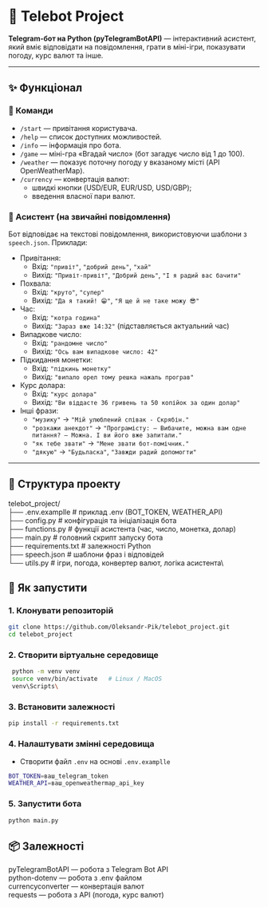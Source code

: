 # 🤖 Telebot Project

**Telegram-бот на Python (pyTelegramBotAPI)** — інтерактивний асистент, який вміє відповідати на повідомлення, грати в міні-ігри, показувати погоду, курс валют та інше.

---

## ✨ Функціонал

### 🔹 Команди
- `/start` — привітання користувача.
- `/help` — список доступних можливостей.
- `/info` — інформація про бота.
- `/game` — міні-гра «Вгадай число» (бот загадує число від 1 до 100).
- `/weather` — показує поточну погоду у вказаному місті (API OpenWeatherMap).
- `/currency` — конвертація валют:
  - швидкі кнопки (USD/EUR, EUR/USD, USD/GBP);
  - введення власної пари валют.

### 🔹 Асистент (на звичайні повідомлення)
Бот відповідає на текстові повідомлення, використовуючи шаблони з `speech.json`. Приклади:

- Привітання:
  - Вхід: `"привіт"`, `"добрий день"`, `"хай"`  
  - Вихід: `"Привіт-привіт"`, `"Добрий день"`, `"І я радий вас бачити"`
- Похвала:
  - Вхід: `"круто"`, `"супер"`  
  - Вихід: `"Да я такий! 😁"`, `"Я ще й не таке можу 😎"`
- Час:
  - Вхід: `"котра година"`  
  - Вихід: `"Зараз вже 14:32"` (підставляється актуальний час)
- Випадкове число:
  - Вхід: `"рандомне число"`  
  - Вихід: `"Ось вам випадкове число: 42"`
- Підкидання монетки:
  - Вхід: `"підкинь монетку"`  
  - Вихід: `"випало орел тому решка нажаль програв"`
- Курс долара:
  - Вхід: `"курс долара"`  
  - Вихід: `"Ви віддасте 36 гривень та 50 копійок за один долар"`
- Інші фрази:
  - `"музику"` → `"Мій улюблений співак - Скрябін."`
  - `"розкажи анекдот"` → `"Програмісту: – Вибачите, можна вам одне питання? – Можна. І ви його вже запитали."`
  - `"як тебе звати"` → `"Мене звати бот-помічник."`
  - `"дякую"` → `"Будьласка"`, `"Завжди радий допомогти"`

---

## 📂 Структура проекту

telebot_project/\
├── .env.examplle # приклад .env (BOT_TOKEN, WEATHER_API)\
├── config.py # конфігурація та ініціалізація бота\
├── functions.py # функції асистента (час, число, монетка, долар)\
├── main.py # головний скрипт запуску бота\
├── requirements.txt # залежності Python\
├── speech.json # шаблони фраз і відповідей\
└── utils.py # ігри, погода, конвертер валют, логіка асистента\


## 🚀 Як запустити

### 1. **Клонувати репозиторій**
   ```bash
   git clone https://github.com/Oleksandr-Pik/telebot_project.git
   cd telebot_project
   ```

### 2. **Створити віртуальне середовище**
   ```bash
    python -m venv venv
    source venv/bin/activate   # Linux / MacOS
    venv\Scripts\
   ```
 
### 3. **Встановити залежності**
   ```bash
   pip install -r requirements.txt
   ```
### 4. Налаштувати змінні середовища
   - Створити файл `.env` на основі `.env.examplle`
   
   ```bash
   BOT_TOKEN=ваш_telegram_token
   WEATHER_API=ваш_openweathermap_api_key

   
   ```  
### 5. **Запустити бота**
   ```bash
   python main.py
   ```  


## 📦 Залежності

pyTelegramBotAPI — робота з Telegram Bot API\
python-dotenv — робота з .env файлом\
currencyconverter — конвертація валют\
requests — робота з API (погода, курс валют)